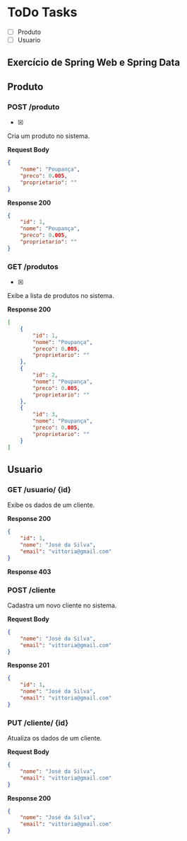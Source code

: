 # ToDo Tasks

- [ ] Produto
- [ ] Usuario

## Exercício de Spring Web e Spring Data

## Produto

### POST /produto
- [X]
Cria um produto no sistema.

**Request Body**

```json
{
    "nome": "Poupança",
    "preco": 0.005,
    "proprietario": "" 
}
```

**Response 200**

```json
{
    "id": 1,
    "nome": "Poupança",
    "preco": 0.005,
    "proprietario": "" 
}
```

### GET /produtos
- [X]
Exibe a lista de produtos no sistema.

**Response 200**

```json
[
    {
        "id": 1,
        "nome": "Poupança",
        "preco": 0.005,
        "proprietario": "" 
    },
    {
        "id": 2,
        "nome": "Poupança",
        "preco": 0.005,
        "proprietario": "" 
    },
    {
        "id": 3,
        "nome": "Poupança",
        "preco": 0.005,
        "proprietario": "" 
    }
]
```

## Usuario

### GET /usuario/ {id}

Exibe os dados de um cliente.

**Response 200**

```json
{
    "id": 1,
    "nome": "José da Silva",
    "email": "vittoria@gmail.com"
}
```

**Response 403**

### POST /cliente

Cadastra um novo cliente no sistema.

**Request Body**

```json
{
    "nome": "José da Silva",
    "email": "vittoria@gmail.com"
}
```

**Response 201**

```json
{
    "id": 1,
    "nome": "José da Silva",
    "email": "vittoria@gmail.com"
}
```

### PUT /cliente/ {id}

Atualiza os dados de um cliente.

**Request Body**

```json
{
    "nome": "José da Silva",
    "email": "vittoria@gmail.com"
}
```

**Response 200**

```json
{
    "nome": "José da Silva",
    "email": "vittoria@gmail.com"
}
```

```
